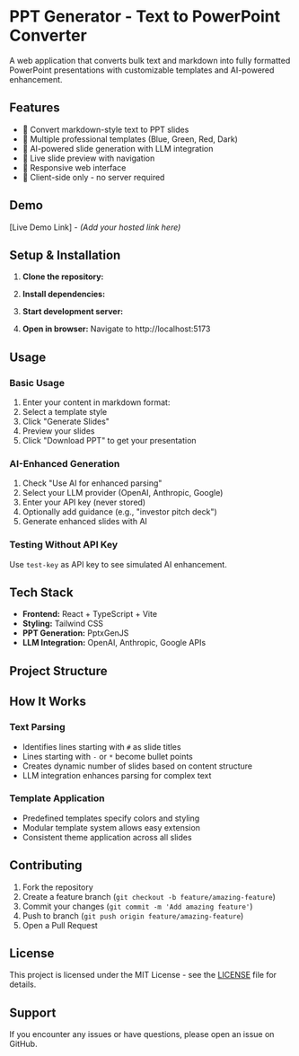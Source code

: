# PPT Generator - Text to PowerPoint Converter

A web application that converts bulk text and markdown into fully formatted PowerPoint presentations with customizable templates and AI-powered enhancement.

## Features

- 📝 Convert markdown-style text to PPT slides
- 🎨 Multiple professional templates (Blue, Green, Red, Dark)
- 🤖 AI-powered slide generation with LLM integration
- 👀 Live slide preview with navigation
- 📱 Responsive web interface
- 🚀 Client-side only - no server required

## Demo

[Live Demo Link] - _(Add your hosted link here)_

## Setup & Installation

1. **Clone the repository:**

2. **Install dependencies:**

3. **Start development server:**

4. **Open in browser:**
   Navigate to http://localhost:5173

## Usage

### Basic Usage

1. Enter your content in markdown format:
2. Select a template style
3. Click "Generate Slides"
4. Preview your slides
5. Click "Download PPT" to get your presentation

### AI-Enhanced Generation

1. Check "Use AI for enhanced parsing"
2. Select your LLM provider (OpenAI, Anthropic, Google)
3. Enter your API key (never stored)
4. Optionally add guidance (e.g., "investor pitch deck")
5. Generate enhanced slides with AI

### Testing Without API Key

Use `test-key` as API key to see simulated AI enhancement.

## Tech Stack

- **Frontend:** React + TypeScript + Vite
- **Styling:** Tailwind CSS
- **PPT Generation:** PptxGenJS
- **LLM Integration:** OpenAI, Anthropic, Google APIs

## Project Structure

## How It Works

### Text Parsing

- Identifies lines starting with `#` as slide titles
- Lines starting with `-` or `*` become bullet points
- Creates dynamic number of slides based on content structure
- LLM integration enhances parsing for complex text

### Template Application

- Predefined templates specify colors and styling
- Modular template system allows easy extension
- Consistent theme application across all slides

## Contributing

1. Fork the repository
2. Create a feature branch (`git checkout -b feature/amazing-feature`)
3. Commit your changes (`git commit -m 'Add amazing feature'`)
4. Push to branch (`git push origin feature/amazing-feature`)
5. Open a Pull Request

## License

This project is licensed under the MIT License - see the [LICENSE](LICENSE) file for details.

## Support

If you encounter any issues or have questions, please open an issue on GitHub.
